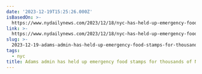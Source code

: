 ```yaml
---
date: '2023-12-19T15:25:26.000Z'
isBasedOn: >-
  https://www.nydailynews.com/2023/12/18/nyc-has-held-up-emergency-food-stamps-for-thousands-of-residents-prompting-contempt-of-court-demand/
link: >-
  https://www.nydailynews.com/2023/12/18/nyc-has-held-up-emergency-food-stamps-for-thousands-of-residents-prompting-contempt-of-court-demand/
slug: >-
  2023-12-19-adams-admin-has-held-up-emergency-food-stamps-for-thousands-of-nyc-resident
tags:
  - nyc
title: Adams admin has held up emergency food stamps for thousands of NYC resident
---
```


